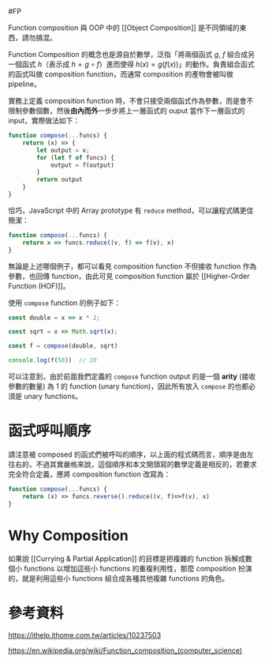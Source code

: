 #FP

Function composition 與 OOP 中的 [[Object Composition]] 是不同領域的東西，請勿搞混。

Function Composition 的概念也是源自於數學，泛指「將兩個函式 $g$, $f$ 組合成另一個函式 $h$（表示成 $h=g \circ f$）進而使得 $h(x)=g(f(x))$」的動作。負責組合函式的函式叫做 composition function，而通常 composition 的產物會被叫做 pipeline。

實務上定義 composition function 時，不會只接受兩個函式作為參數，而是會不限制參數個數，然後**由內而外**一步步將上一層函式的 ouput 當作下一層函式的 input，實際做法如下：

```JavaScript
function compose(...funcs) {
    return (x) => {
        let output = x;
        for (let f of funcs) {
            output = f(output)
        }
        return output
    }
}
```

恰巧，JavaScript 中的 Array prototype 有 `reduce` method，可以讓程式碼更佳簡潔：

```JavaScript
function compose(...funcs) {
    return x => funcs.reduce((v, f) => f(v), x)
}
```

無論是上述哪個例子，都可以看見 composition function 不但接收 function 作為參數，也回傳 function，由此可見 composition function 屬於 [[Higher-Order Function (HOF)]]。

使用 `compose` function 的例子如下：

```JavaScript
const double = x => x * 2;

const sqrt = x => Math.sqrt(x);

const f = compose(double, sqrt)

console.log(f(50))  // 10
```

可以注意到，由於前面我們定義的 `compose` function output 的是一個 **arity** (接收參數的數量) 為 1 的 function (unary function)，因此所有放入 `compose` 的也都必須是 unary functions。

# 函式呼叫順序

請注意被 composed 的函式們被呼叫的順序，以上面的程式碼而言，順序是由左往右的，不過其實嚴格來說，這個順序和本文開頭寫的數學定義是相反的，若要求完全符合定義，應將 composition function 改寫為：

```JavaScript
function compose(...funcs) {
    return (x) => funcs.reverse().reduce((v, f)=>f(v), x)
}
```

# Why Composition

如果說 [[Currying & Partial Application]] 的目標是把複雜的 function 拆解成數個小 functions 以增加這些小 functions 的重複利用性，那麼 composition 扮演的，就是利用這些小 functions 組合成各種其他複雜 functions 的角色。

# 參考資料

<https://ithelp.ithome.com.tw/articles/10237503>

<https://en.wikipedia.org/wiki/Function_composition_(computer_science)>
